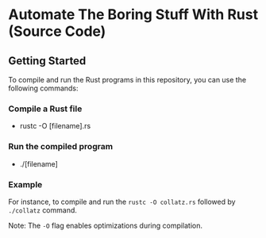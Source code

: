 # Automate The Boring Stuff With Rust (Source Code)

## Getting Started

To compile and run the Rust programs in this repository, you can use the following commands:

### Compile a Rust file
- rustc -O [filename].rs

### Run the compiled program
- ./[filename]


### Example
For instance, to compile and run the `rustc -O collatz.rs` followed by `./collatz` command.



Note: The `-O` flag enables optimizations during compilation.


